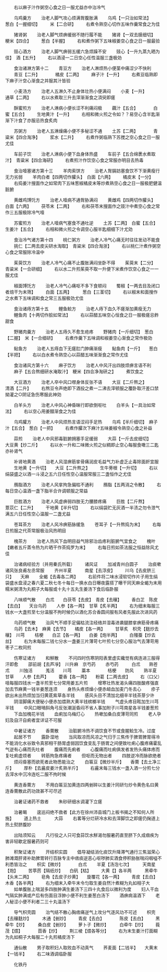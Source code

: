<!-- { "loadSidebar": true } -->
　　右以麻子汁作粥空心食之日一服尤益亦中治冷气

　　乌鸡羹方
　　治老人脚气攻心烦满胷腹胀满
　　乌鸡【一只治如常法】　　葱白【一握细切】
　　米【二合研】
　　右煮令熟空心切作五味作羹常食之为佳

　　猪肾粥
　　治老人脚气烦痹缓弱不随行履不能
　　猪肾【一双去膜细切】　　粳米【四合】
　　葱白【半握】
　　右和煮作粥下五味椒姜空心食之日一服最验

　　豉心酒方
　　治老人脚气痹弱五缓六急烦躁不安
　　豉心【一升九蒸九晒为佳】　酒【五升】
　　右以酒浸一二日空心任性温服三盏极効

　　食治诸淋方第十二
　　青豆方
　　治老人淋烦热小便茎中痛涩少不快利
　　青豆【二升】　　　　橘皮【二两】
　　麻子汁【一升】
　　右煮豆临熟即下麻子汁空心渐食之并服其汁皆验

　　小麦汤方
　　治老人五淋久不止身体壮热小便满闷
　　小麦【一升】　　　　通草【二两】
　　右以水煮取三升去滓渐渐食之湏臾即瘥

　　酥蜜煎方
　　治老人淋病小便长涩不利痛闷极
　　藕汁【五合】　　　　白蜜【五合】
　　生地黄汁【一升】
　　右相和微火煎之令如？？易空心含半匙渐渐下汁食了亦服忌热食炙肉

　　苏粥方
　　治老人五淋燥痛小便不多秘涩不通
　　土苏【二两】　　　　青粱米【四合淘净】
　　浆水【二升】
　　右煮作粥临熟下苏搅之空心食之日一服尤佳

　　车前子饮
　　治老人淋病小便下血身体热盛
　　车前子【五合绵褁水煮取汁】　青粱米【四合海研】
　　右煮煎汁作饮空心食之常服亦明目去热毒

　　食治噎塞诸方第十三
　　羊肉索饼方
　　治老人胷膈妨塞食饮不下渐黄瘦行无力劣弱
　　羊肉白者【四两切作臛头】　白面【六两】
　　橘皮末【一分】
　　右捣姜汁搜面作之如常肉下五味葱椒橘皮末等炒煮熟空心食之日一服极肥健温脏腑

　　黄雌鸡馎饦方
　　治老人噎病不通胷胁满闷
　　黄雌鸡【四两切作臛头】　白面【六两】
　　茯苓末【二两】
　　右和茯苓末搜面作之豉汁中煮空心食之常作三五服极除冷气噎

　　苏蜜煎方
　　治老人噎病气塞食不通吐逆
　　土苏【二两】　白蜜【五合】　生姜汁【五合】
　　右相和微火煎之令调空心服半匙细细下汁尤効

　　食治冷气诸方第十四
　　桃仁粥方
　　治老人冷气心痛无时往往发动不能食
　　挑仁【二两去皮尖研水淘取】　青粱米【四合淘浙】
　　右以桃仁汁煮作粥空心食之常服除冷温中

　　茱萸饮方
　　治老人冷气心痛不止腹胀满闷坐卧不得
　　茱萸末【二分】　　青粱米【一合研细】
　　右以水二升煎茱萸不取一升便下米煮作饮空心食之一一服尤佳

　　椒面馎饦方
　　治老人冷气心痛呕不多下食顿闷
　　蜀椒【一两去目及闭口者焙干为末筛】
　　白面【五两】　　　葱白【三茎切】
　　右以椒末和面搜作之水煮下五味调和食之常三五服极効尤佳

　　食治诸痔方第十五
　　鲤鱼鲙方
　　治老人痔下血久不瘥渐加黄瘦无力
　　鲤鱼肉【十两切作脍如常法】
　　右以蒜醋五味空心恒食之日一服极瘥忌鲊甜食

　　野猪肉羹方
　　治老人五痔久不愈生疮疼
　　野猪肉【一斤细切】　葱白【二握】　米【一合细研】
　　右煮作羹下五味调和椒姜空心渐食之常作极効

　　鲇鱼方
　　治老人五痔血下无瘥肛门肿痛渐瘦
　　鲇鱼肉【一斤】　　葱白【半把】
　　右以白水煮令熟空心以蒜醋五味渐渐食之常作尤佳

　　食治诸风方第十六
　　麻子饮方
　　治老人中风汗出四肢烦痹言语不利
　　麻子【五合熬细研水淹取汁】　粳米【四合净淘研之】
　　煮饮食之

　　大豆酒方
　　治老人卒中风口噤身体反张不语
　　大豆【二斤熬之】　　　清酒【二升】
　　右熬豆令声绝即下酒投之煮一二沸去滓顿服之覆卧取汗差口禁拗灌之○阴证急伤寒服此神効

　　白羊头方
　　治老人中风心神昏昧行即欲倒呕吐
　　白羊头【一具治如常法】
　　右以空心用姜醋渐食之为佳

　　乌鸡臛方
　　治老人中风烦热言语涩闷手足热
　　乌鸡【半斤细切】　麻子汁【五合】　葱白【一把】
　　右煮作臛次下麻汁五味姜椒令熟空心食之补益

　　蒜煎
　　治老人中风邪毒脏腑拥塞手足缓弱
　　大蒜【一斤去皮细切】　　大豆黄【炒二斤】
　　右以水一升和二味微火煎之似稠即止空心每服食噉三二匙亦补肾气

　　补肾地黄酒
　　治老人风湿痹筋挛骨痛润皮毛益气力补虚乏止毒除面皯宜服
　　生地黄【一升切】　　大豆【二升熬之】
　　生牛蒡根【一升切】
　　右以绢袋盛之以酒一斗浸之五六日任性空心温服常服三二盏恒作之尤佳

　　鴈脂酒方
　　治老人风挛拘急偏枯不通利
　　鴈脂【五两消之令散】
　　右每日空心温酒一盏下脂半合许调顿服之常益

　　巨胜酒方
　　治老人风虚痹弱四肢无力腰膝疼痛
　　巨胜【二斤熬】　　　薏苡仁【二升】
　　干地黄【半升切】
　　右以绢袋贮无灰酒一半渍之勿令泄气满五六日任性空心温服一二盏尤益

　　苍耳茶方
　　治老人风冷痹筋脉缓急
　　苍耳子【一升熬捣为末】
　　右每日煎服之代茶常服极治风热明目

　　槐茶方
　　治老人热风下血明目益气除邪治齿疼利脏腑气宜食之
　　槐叶【嫩者五斤蒸令热为片晒干作茶捣罗为末】
　　右每日煎如茶法服之恒益除风尤佳

　　治诸病经验方〔并用秦氏所载〕
　　诸风证
　　加减青州白圆子
　　治痰嗽诸风张良甫左丞常服
　　齐州半夏　　　南星【去浮皮】
　　川乌【去皮脐三只】　　天麻
　　全蝎【去毒各二两】
　　右前件将二味水浸软切作片子用生绢袋盛水盘浸之春六夏二秋七冬十每日一换水白日曝夜露搭了曝干同天麻全蝎为末用糯米粥清为丸桐子大每服或十丸十五丸生姜汤下食后临卧服

　　八味顺气散
　　白朮　　白茯苓【去皮】　青皮【去穰】
　　香白芷　陈皮【去白】　　天台乌药
　　人参【各一两】　甘草【炙半两】
　　右为细末每服三钱水一大盏煎至七分温服不拘时候仍以酒化苏合香圆间服有风者先服此次进风药

　　乌药顺气散
　　治风气不顺手足偏枯流注经络并湿毒进袭腿膝挛痹筋骨疼痛
　　乌药【去木】　麻黄【去节】　　橘皮【各一两】
　　甘草炙　枳壳【麸炒去穰】　川芎
　　桔梗　　白芷【各一两】　　白姜【炮半两】
　　白殭蚕【炒去丝】
　　右为末每服二钱七分水一盏姜三片薄苛七叶煎七分空心服治气去薄苛用枣子二枚同煎

　　伤寒证诸方
　　和觧散
　　不问四时伤寒阴阳表里虚实纔觉有病连进三服得汗即愈
　　邵前胡【去芦凈】　川升麻　京芍药
　　赤芍药　　　白朮　　熟苍朮
　　川独活　　　羗活　　川芎
　　藁本　　　　桔梗　　防风
　　熟半夏　　　甘草　　人参【去芦】
　　藿香【各一两】　　粉葛【二两去皮】
　　右（口父）咀每服四钱水一盏半煎至七分常用姜五片煎
　　增寒壮热发渴头痛四肢酸疼强直加去节麻黄一钱半姜葱连须
　　身热头疼烦燥小便赤衄血加麦门冬去心
　　疹子欲出未出热烦加当归黄茋紫草各半钱
　　感风头目不清加北细辛半钱茶芽少许
　　阴湿脚痛大便秘小便赤加煨熟大黄半钱槟榔半钱
　　气虚头疼目眩加生川芎半钱
　　中风口眼喎斜角弓反张潮涎昏闷不省人事加附子川芎南星各半钱姜葱煎
　　下血加槐花半钱
　　血痢加乌梅灯心
　　热嗽加桑白皮薄苛同煎
　　老人孕妇及自汗自痢者宜详证不可服

　　中暑证诸方
　　香薷散
　　治脏腑冷热不调饮食不节或食腥鲙生冷。过度
　　起居不节
　　露卧湿地
　　当风取凉而风凉之气归于三焦传于脾胃脾胃得冷不能消化水谷致令真邪相干肠胃虚弱因饮食变乱于肠胃之间便致吐痢心腹疼痛霍乱气逆有心痛而先吐者
　　腹痛而先痢者
　　心腹痛而吐痢俱发者发热头痛体疼而复吐痢虚烦者
　　转筋拘急疼痛者
　　但呕而无物出者
　　四肢逆冷而脉欲绝者
　　烦闷昏塞而欲死者此物悉能治之
　　白匾豆【微炒半斤】　　香薷【去土净三斤】
　　厚朴【去麄皮姜汁炙熟半斤】
　　右麄末每三钱水一盏入酒一分煎七分去滓水中沉冷连吃二服不拘时候

　　黄连香薷方
　　不用白匾豆加黄连四两剉碎以生姜汁同研匀炒令黄色名曰黄连香薷散此药功效甚不可尽述

　　治暑证诸药不救者
　　朱砂研细水调灌下立瘥

　　治暑暍
　　逡巡闷绝不救者【此方在徐州沛县城门上板书揭之不知何人所施】
　　道上热土　　　大蒜
　　右畧等分烂研冷水和去滓脚饮之即瘥仍掬道上热土熨脐腹妙

　　出陆须知云
　　凡行役之人只可食蒜饮水觧渴勿服暑药直至脐下久成痼疾为害非轻歇定服暑药则可

　　积聚证诸方
　　开结枳实圆
　　倡导凝结消化痰饮升降滞气通行三焦滋荣心肺滩溉肝肾补助脾胃转行百脉专主中痞痰逆恶心呕哕肺实酒食停积胁胀喘闷咽嗌不利悉皆治之
　　枳实【微炒】　　　　白朮
　　半夏【汤泡七次】　　　天南星【炮】
　　苦葶苈【隔纸炒】　　白矾【枯】
　　大黄【】各半两　　　黑牵牛【头末二两】
　　皂角【去皮子炒黄】　　旋覆花【各一两】
　　青皮【去白】　　　　木香【各半两】
　　右为细末入牵牛末令匀取生姜自然汁煮糊为丸如相子大
　　如单腹胀上喘涎多四肢肿满生姜汤下三四十丸食后以微利为度
　　妇人干血气隔实肿满或产后有伤面目浮肿小便不利生姜葱白汤下
　　酒痹病温酒下
　　老人秘涩小便不利者二三十丸温汤下

　　导气枳壳圆
　　治气结不散心胸痞痛逆气上攻分气逐风功不可述
　　枳壳【去穰麸炒】　　　木通【剉炒】
　　青皮【去白】　　　　陈皮【去白】
　　黑牵牛【炒】　　　桑白皮【剉炒】
　　萝卜子【微炒】　　　白牵牛【炒】
　　莪茂【煨】　　　　茴香【炒】
　　荆三棱【煨各等分】
　　右为末生姜汁打面糊为丸如桐子大每服二十丸煎橘皮汤下

　　通仙散
　　男子取积妇人取败血不动真气
　　荞麦面【二钱半】　　大黄末【一钱半】
　　右二味酒调临卧服

　　化铁丹
